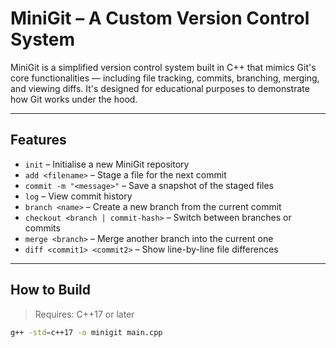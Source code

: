 #  MiniGit – A Custom Version Control System

MiniGit is a simplified version control system built in C++ that mimics Git's core functionalities — including file tracking, commits, branching, merging, and viewing diffs. It's designed for educational purposes to demonstrate how Git works under the hood.

---

##  Features

- `init` – Initialise a new MiniGit repository
- `add <filename>` – Stage a file for the next commit
- `commit -m "<message>"` – Save a snapshot of the staged files
- `log` – View commit history
- `branch <name>` – Create a new branch from the current commit
- `checkout <branch | commit-hash>` – Switch between branches or commits
- `merge <branch>` – Merge another branch into the current one
- `diff <commit1> <commit2>` – Show line-by-line file differences

---

##  How to Build

> Requires: C++17 or later

```bash
g++ -std=c++17 -o minigit main.cpp
